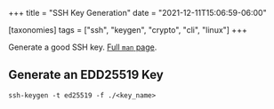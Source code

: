 +++
title = "SSH Key Generation"
date = "2021-12-11T15:06:59-06:00"

[taxonomies]
tags = ["ssh", "keygen", "crypto", "cli", "linux"]
+++

Generate a good SSH key. [Full `man` page](https://man7.org/linux/man-pages/man1/ssh-keygen.1.html).

## Generate an EDD25519 Key

    ssh-keygen -t ed25519 -f ./<key_name>
    
